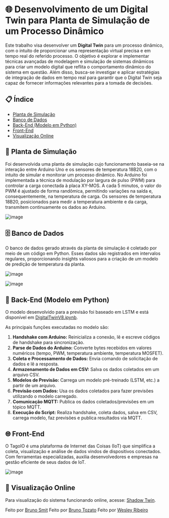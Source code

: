 # 🌐 Desenvolvimento de um Digital Twin para Planta de Simulação de um Processo Dinâmico

Este trabalho visa desenvolver um **Digital Twin** para um processo dinâmico, com o intuito de proporcionar uma representação virtual precisa e em tempo real do referido processo. O objetivo é explorar e implementar técnicas avançadas de modelagem e simulação de sistemas dinâmicos para criar um modelo digital que reflita o comportamento dinâmico do sistema em questão. Além disso, busca-se investigar e aplicar estratégias de integração de dados em tempo real para garantir que o Digital Twin seja capaz de fornecer informações relevantes para a tomada de decisões.

## 📋 Índice

- [Planta de Simulação](#planta-de-simulação)
- [Banco de Dados](#banco-de-dados)
- [Back-End (Modelo em Python)](#back-end-modelo-em-python)
- [Front-End](#front-end)
- [Visualização Online](#visualização-online)

## 🌱 Planta de Simulação

Foi desenvolvida uma planta de simulação cujo funcionamento baseia-se na interação entre Arduino Uno e os sensores de temperatura 18B20, com o intuito de simular e monitorar um processo dinâmico. No Arduino foi implementada a técnica de modulação por largura de pulso (PWM) para controlar a carga conectada à placa XY-MOS. A cada 5 minutos, o valor do PWM é ajustado de forma randômica, permitindo variações na saída e, consequentemente, na temperatura de carga. Os sensores de temperatura 18B20, posicionados para medir a temperatura ambiente e da carga, transmitem continuamente os dados ao Arduino.

 ![image](https://github.com/brnsmit/Digital_Twin_Dynamic_Process/assets/168189996/b06568a8-af7b-4e8f-8b3f-81282748b0ef)

## 🗄️ Banco de Dados

O banco de dados gerado através da planta de simulação é coletado por meio de um código em Python. Esses dados são registrados em intervalos regulares, proporcionando insights valiosos para a criação de um modelo de predição de temperatura da planta.

![image](https://github.com/brnsmit/Digital_Twin_Dynamic_Process/assets/137723215/fbad7413-4469-4d67-a561-2c6397164ba3)

![image](https://github.com/brnsmit/Digital_Twin_Dynamic_Process/assets/168189996/320aa0b5-37e4-4b0e-8cfc-1c7782d0f27f)

## 🧠 Back-End (Modelo em Python)

O modelo desenvolvido para a previsão foi baseado em LSTM e está disponível em [DigitalTwinV8.ipynb](https://github.com/brnsmit/Digital_Twin_Dynamic_Process/blob/main/DigitalTwinV8.ipynb).

As principais funções executadas no modelo são:

1. **Handshake com Arduino:** Reinicializa a conexão, lê e escreve códigos de handshake para sincronização.
2. **Parse de Dados do Arduino:** Converte bytes recebidos em valores numéricos (tempo, PWM, temperatura ambiente, temperatura MOSFET).
3. **Coleta e Processamento de Dados:** Envia comando de solicitação de dados e lê a resposta.
4. **Armazenamento de Dados em CSV:** Salva os dados coletados em um arquivo CSV.
5. **Modelos de Previsão:** Carrega um modelo pré-treinado (LSTM, etc.) a partir de um arquivo.
6. **Previsão com Dados:** Usa os dados coletados para fazer previsões utilizando o modelo carregado.
7. **Comunicação MQTT:** Publica os dados coletados/previsões em um tópico MQTT.
8. **Execução do Script:** Realiza handshake, coleta dados, salva em CSV, carrega modelo, faz previsões e publica resultados via MQTT.

## 🌐 Front-End

O TagoIO é uma plataforma de Internet das Coisas (IoT) que simplifica a coleta, visualização e análise de dados vindos de dispositivos conectados. Com ferramentas especializadas, auxilia desenvolvedores e empresas na gestão eficiente de seus dados de IoT.

![image](https://github.com/brnsmit/Digital_Twin_Dynamic_Process/assets/137723215/204c99c6-0def-405a-a159-20751a177e39)

## 🔗 Visualização Online

Para visualização do sistema funcionando online, acesse: [Shadow Twin](https://664fcaa10f613300098d3dea.tago.run/dashboards/info/66560ec70f6133000927f7c4?anonymousToken=00000000-664f-caa1-0f61-3300098d3dea).

Feito por [Bruno Smit]((https://github.com/brnsmit))
Feito por [Bruno Tozato]((https://github.com/Brun0T0zat0))
Feito por [Wesley Ribeiro]((https://github.com/WCRIBEIRO))

